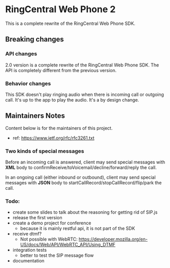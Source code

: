 # RingCentral Web Phone 2

This is a complete rewrite of the RingCentral Web Phone SDK.

## Breaking changes

### API changes

2.0 version is a complete rewrite of the RingCentral Web Phone SDK. The API is completely different from the previous version.

### Behavior changes

This SDK doesn't play ringing audio when there is incoming call or outgoing call.
It's up to the app to play the audio. It's a by design change.

## Maintainers Notes

Content below is for the maintainers of this project.

- ref: https://www.ietf.org/rfc/rfc3261.txt

### Two kinds of special messages

Before an incoming call is answered, client may send special messages with **XML** body to confirmReceive/toVoicemail/decline/forward/reply the call.

In an ongoing call (either inbound or outbound), client may send special messages with **JSON** body to startCallRecord/stopCallRecord/flip/park the call.

### Todo:

- create some slides to talk about the reasoning for getting rid of SIP.js
- release the first version
- create a demo project for conference
  - because it is mainly restful api, it is not part of the SDK
- receive dtmf?
  - Not possible with WebRTC: https://developer.mozilla.org/en-US/docs/Web/API/WebRTC_API/Using_DTMF
- integration tests
  - better to test the SIP message flow
- documentation
